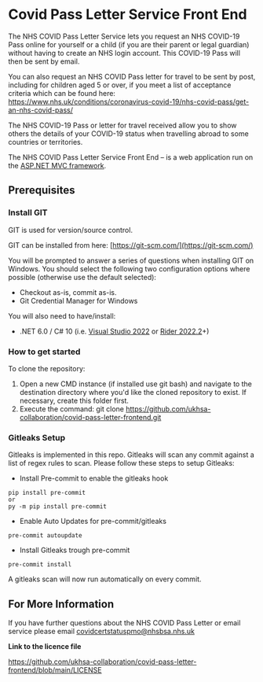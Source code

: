 # Covid Pass Letter Service Front End

The NHS COVID Pass Letter Service lets you request an NHS COVID-19 Pass online for yourself or a child (if you are their parent or legal guardian) without having to create an NHS login account. This COVID-19 Pass will then be sent by email.

You can also request an NHS COVID Pass letter for travel to be sent by post, including for children aged 5 or over, if you meet a list of acceptance criteria which can be found here: https://www.nhs.uk/conditions/coronavirus-covid-19/nhs-covid-pass/get-an-nhs-covid-pass/

The NHS COVID-19 Pass or letter for travel received allow you to show others the details of your COVID-19 status when travelling abroad to some countries or territories.

The NHS COVID Pass Letter Service Front End – is a web application run on the [ASP.NET MVC framework](https://dotnet.microsoft.com/en-us/apps/aspnet/mvc).

## Prerequisites

### **Install GIT**

GIT is used for version/source control. 

GIT can be installed from here: [https://git-scm.com/](https://git-scm.com/)

You will be prompted to answer a series of questions when installing GIT on Windows. You should select the following two configuration options where possible (otherwise use the default selected):

- Checkout as-is, commit as-is.
- Git Credential Manager for Windows

You will also need to have/install: 

- .NET 6.0 / C# 10 (i.e. [Visual Studio 2022](https://visualstudio.microsoft.com/vs/) or [Rider 2022.2](https://blog.jetbrains.com/dotnet/2022/08/02/rider-2022-2-released/)+)

### **How to get started**

To clone the repository:

1. Open a new CMD instance (if installed use git bash) and navigate to the destination directory where you'd like the cloned repository to exist. If necessary, create this folder first.
2. Execute the command: git clone https://github.com/ukhsa-collaboration/covid-pass-letter-frontend.git

### Gitleaks Setup
Gitleaks is implemented in this repo. Gitleaks will scan any commit against a list of regex rules to scan. Please follow these steps to setup Gitleaks:
- Install Pre-commit to enable the gitleaks hook

```
pip install pre-commit
or
py -m pip install pre-commit
```
- Enable Auto Updates for pre-commit/gitleaks
```
pre-commit autoupdate
```
- Install Gitleaks trough pre-commit
```
pre-commit install
```
A gitleaks scan will now run automatically on every commit.

## For More Information

If you have further questions about the NHS COVID Pass Letter or email service please email covidcertstatuspmo@nhsbsa.nhs.uk

**Link to the licence file**

https://github.com/ukhsa-collaboration/covid-pass-letter-frontend/blob/main/LICENSE